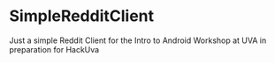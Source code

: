 # SimpleRedditClient

Just a simple Reddit Client for the Intro to Android Workshop at UVA in preparation for HackUva
